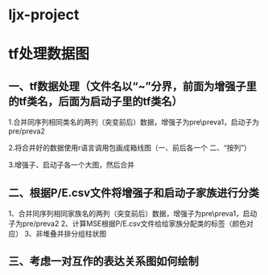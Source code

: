 # ljx-project
# tf处理数据图

## 一、tf数据处理（文件名以“~”分界，前面为增强子里的tf类名，后面为启动子里的tf类名）

  1.合并同序列相同类名的两列（突变前后）数据，增强子为pre\preva1，启动子为pre/preva2

  2.将合并好的数据使用r语言调用包画成箱线图（一、前后各一个  二、“按列”）

  3.增强子、启动子各一个大图，然后合并
## 二、根据P/E.csv文件将增强子和启动子家族进行分类
  1、合并同序列相同家族名的两列（突变前后）数据，增强子为pre\preva1，启动子为pre/preva2
  2、计算MSE根据P/E.csv文件给给家族分配类的标签（颜色对应）
  3、非堆叠并排分组柱状图
## 三、考虑一对互作的表达关系图如何绘制




